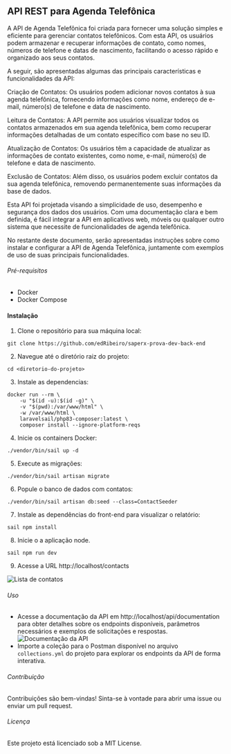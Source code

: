 ## API REST para Agenda Telefônica

A API de Agenda Telefônica foi criada para fornecer uma solução simples e eficiente para gerenciar contatos telefônicos. Com esta API, os usuários podem armazenar e recuperar informações de contato, como nomes, números de telefone e datas de nascimento, facilitando o acesso rápido e organizado aos seus contatos.

A seguir, são apresentadas algumas das principais características e funcionalidades da API:

Criação de Contatos: Os usuários podem adicionar novos contatos à sua agenda telefônica, fornecendo informações como nome, endereço de e-mail, número(s) de telefone e data de nascimento.

Leitura de Contatos: A API permite aos usuários visualizar todos os contatos armazenados em sua agenda telefônica, bem como recuperar informações detalhadas de um contato específico com base no seu ID.

Atualização de Contatos: Os usuários têm a capacidade de atualizar as informações de contato existentes, como nome, e-mail, número(s) de telefone e data de nascimento.

Exclusão de Contatos: Além disso, os usuários podem excluir contatos da sua agenda telefônica, removendo permanentemente suas informações da base de dados.

Esta API foi projetada visando a simplicidade de uso, desempenho e segurança dos dados dos usuários. Com uma documentação clara e bem definida, é fácil integrar a API em aplicativos web, móveis ou qualquer outro sistema que necessite de funcionalidades de agenda telefônica.

No restante deste documento, serão apresentadas instruções sobre como instalar e configurar a API de Agenda Telefônica, juntamente com exemplos de uso de suas principais funcionalidades.
###### Pré-requisitos
- Docker
- Docker Compose

#### Instalação
1. Clone o repositório para sua máquina local:

```
git clone https://github.com/edRibeiro/saperx-prova-dev-back-end 
```

2. Navegue até o diretório raiz do projeto:
```
cd <diretorio-do-projeto>
```

3. Instale as dependencias:
```
docker run --rm \
    -u "$(id -u):$(id -g)" \
    -v "$(pwd):/var/www/html" \
    -w /var/www/html \
    laravelsail/php83-composer:latest \
    composer install --ignore-platform-reqs
```

4. Inicie os containers Docker:
```
./vendor/bin/sail up -d

```

5. Execute as migrações:

```./vendor/bin/sail artisan migrate```

6. Popule o banco de dados com contatos:

```./vendor/bin/sail artisan db:seed --class=ContactSeeder```

7. Instale as dependências do front-end para visualizar o relatório:

``` sail npm install ```

8. Inicie o a aplicação node.

``` sail npm run dev ```

9. Acesse a URL http://localhost/contacts

![Lista de contatos](https://i.imgur.com/RLWeMML.jpeg)

###### Uso
- Acesse a documentação da API em http://localhost/api/documentation para obter detalhes sobre os endpoints disponíveis, parâmetros necessários e exemplos de solicitações e respostas.
![Documentação da API](https://i.imgur.com/CzMISZr.jpeg)
- Importe a coleção para o Postman disponível no arquivo ```collections.yml``` do projeto para explorar os endpoints da API de forma interativa.

###### Contribuição
Contribuições são bem-vindas! Sinta-se à vontade para abrir uma issue ou enviar um pull request.

###### Licença
Este projeto está licenciado sob a MIT License.